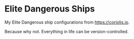 # Elite Dangerous Ships
My Elite Dangerous ship configurations from https://coriolis.io. 

Because why not. Everything in life can be version-controlled. 
